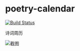 poetry-calendar
===============

[![Build Status](https://travis-ci.org/jackeyGao/poetry-calendar.svg?branch=master)](https://travis-ci.org/jackeyGao/poetry-calendar)

诗词周历

![截图](https://raw.githubusercontent.com/jackeyGao/poetry-calendar/master/screen%20captures/poetry-calendar-responsive.png)
